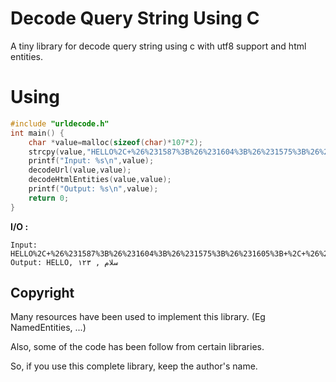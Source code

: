 # Decode Query String Using C

A tiny library for decode query string using c with utf8 support and html entities.

# Using

```c
#include "urldecode.h"
int main() {
    char *value=malloc(sizeof(char)*107*2);
    strcpy(value,"HELLO%2C+%26%231587%3B%26%231604%3B%26%231575%3B%26%231605%3B+%2C+%26%231777%3B%26%231778%3B%26%231779%3B");
    printf("Input: %s\n",value);
    decodeUrl(value,value);
    decodeHtmlEntities(value,value);
    printf("Output: %s\n",value);
    return 0;
}
```

**I/O :**
```
Input: HELLO%2C+%26%231587%3B%26%231604%3B%26%231575%3B%26%231605%3B+%2C+%26%231777%3B%26%231778%3B%26%231779%3B
Output: HELLO, سلام , ۱۲۳
```

## Copyright

Many resources have been used to implement this library. (Eg NamedEntities, ...)

Also, some of the code has been follow from certain libraries.

So, if you use this complete library, keep the author's name.

